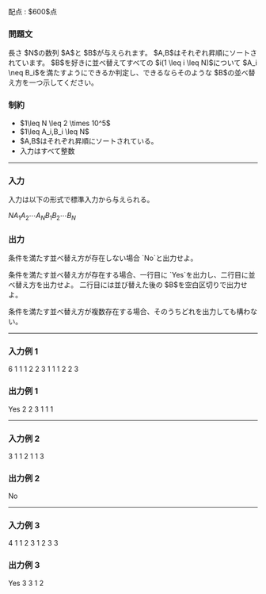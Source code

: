 
<div>

<span>

<span>

<p>
配点 : $600$点
</p>

<div>

<section>

### **問題文**

<p>
長さ $N$の数列 $A$と $B$が与えられます。
$A,B$はそれぞれ昇順にソートされています。
$B$を好きに並べ替えてすべての $i(1 \leq i \leq N)$について $A_i \neq B_i$を満たすようにできるか判定し、できるならそのような $B$の並べ替え方を一つ示してください。
</p>

</section>

</div>

<div>

<section>

### **制約**

<ul>

<li>
$1\leq N \leq 2 \times 10^5$
</li>

<li>
$1\leq A_i,B_i \leq N$
</li>

<li>
$A,B$はそれぞれ昇順にソートされている。
</li>

<li>
入力はすべて整数
</li>

</ul>

</section>

</div>

---

<div>

<div>

<section>

### **入力**

<p>
入力は以下の形式で標準入力から与えられる。
</p>

<div>

$N$$A_1$$A_2$$\cdots$$A_N$$B_1$$B_2$$\cdots$$B_N$
</div>

</section>

</div>

<div>

<section>

### **出力**

<p>
条件を満たす並べ替え方が存在しない場合 `No`と出力せよ。
</p>

<p>
条件を満たす並べ替え方が存在する場合、一行目に `Yes`を出力し、二行目に並べ替え方を出力せよ。
二行目には並び替えた後の $B$を空白区切りで出力せよ。
</p>

<p>
条件を満たす並べ替え方が複数存在する場合、そのうちどれを出力しても構わない。
</p>

</section>

</div>

</div>

---

<div>

<section>

### **入力例 1**

<div>

6
1 1 1 2 2 3
1 1 1 2 2 3

</div>

</section>

</div>

<div>

<section>

### **出力例 1**

<div>

Yes
2 2 3 1 1 1

</div>

</section>

</div>

---

<div>

<section>

### **入力例 2**

<div>

3
1 1 2
1 1 3

</div>

</section>

</div>

<div>

<section>

### **出力例 2**

<div>

No

</div>

</section>

</div>

---

<div>

<section>

### **入力例 3**

<div>

4
1 1 2 3
1 2 3 3

</div>

</section>

</div>

<div>

<section>

### **出力例 3**

<div>

Yes
3 3 1 2

</div>

</section>

</div>

</span>

</span>

</div>
